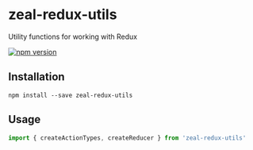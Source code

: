 # zeal-redux-utils

Utility functions for working with Redux

[![npm version](https://img.shields.io/npm/v/zeal-redux-utils.svg)](https://www.npmjs.com/package/zeal-redux-utils)

## Installation

```
npm install --save zeal-redux-utils
```

## Usage

```javascript
import { createActionTypes, createReducer } from 'zeal-redux-utils'
```
